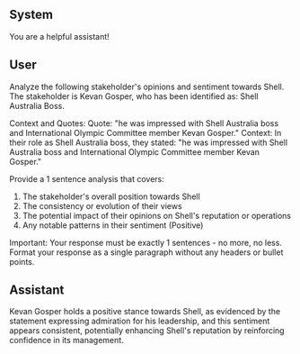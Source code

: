## System

You are a helpful assistant!

## User


Analyze the following stakeholder's opinions and sentiment towards Shell. The stakeholder is Kevan Gosper, who has been identified as: Shell Australia Boss.

Context and Quotes:
Quote: "he was impressed with Shell Australia boss and International Olympic Committee member Kevan Gosper."
Context: In their role as Shell Australia boss, they stated: "he was impressed with Shell Australia boss and International Olympic Committee member Kevan Gosper."

Provide a 1 sentence analysis that covers:
1. The stakeholder's overall position towards Shell
2. The consistency or evolution of their views
3. The potential impact of their opinions on Shell's reputation or operations
4. Any notable patterns in their sentiment (Positive)

Important: Your response must be exactly 1 sentences - no more, no less.
Format your response as a single paragraph without any headers or bullet points.


## Assistant

Kevan Gosper holds a positive stance towards Shell, as evidenced by the statement expressing admiration for his leadership, and this sentiment appears consistent, potentially enhancing Shell's reputation by reinforcing confidence in its management.

